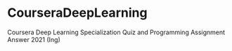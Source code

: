# CourseraDeepLearning
Coursera Deep Learning Specialization Quiz and Programming Assignment Answer 2021 (Ing)
